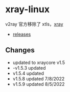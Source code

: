 # xray-linux

v2ray 官方移除了 xtls，[xray](https://github.com/XTLS/Xray-core)

* [releases](https://github.com/felix-fly/xray-openwrt/releases)


## Changes
- updated to xraycore v1.5
- -v1.5.3 updated
- v1.5.4 updated
- v1.5.8 updated 7/8/2022
- v1.5.9 updated 8/5/2022

